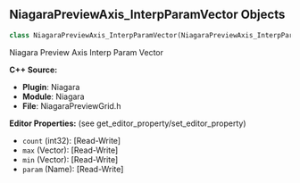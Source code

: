 ## NiagaraPreviewAxis_InterpParamVector Objects

```python
class NiagaraPreviewAxis_InterpParamVector(NiagaraPreviewAxis_InterpParamBase)
```

Niagara Preview Axis Interp Param Vector

**C++ Source:**

- **Plugin**: Niagara
- **Module**: Niagara
- **File**: NiagaraPreviewGrid.h

**Editor Properties:** (see get_editor_property/set_editor_property)

- ``count`` (int32):  [Read-Write]
- ``max`` (Vector):  [Read-Write]
- ``min`` (Vector):  [Read-Write]
- ``param`` (Name):  [Read-Write]

<a id="unreal.NiagaraPreviewAxis_InterpParamVector4"></a>